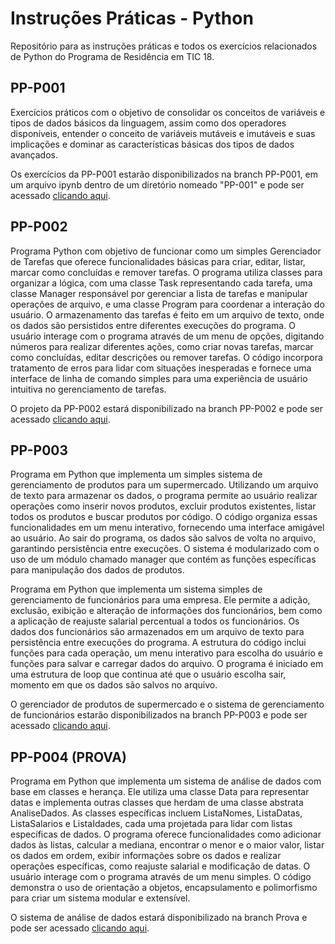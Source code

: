 # Instruções Práticas - Python
Repositório para as instruções práticas e todos os exercícios relacionados de Python do Programa de Residência em TIC 18.

## PP-P001
Exercícios práticos com o objetivo de consolidar os conceitos de variáveis e tipos de dados básicos da linguagem, assim como dos operadores disponíveis, entender o conceito de variáveis mutáveis e imutáveis e suas implicações e dominar as características básicas dos tipos de dados avançados.

Os exercícios da PP-P001 estarão disponibilizados na branch PP-P001, em um arquivo ipynb dentro de um diretório nomeado "PP-001" e pode ser acessado <a href="https://github.com/lufecrx/residenciatic18-python/blob/PP-P001/PP-001/instrucoes_praticas.ipynb">clicando aqui</a>.

## PP-P002
Programa Python com objetivo de funcionar como um simples Gerenciador de Tarefas que oferece funcionalidades básicas para criar, editar, listar, marcar como concluídas e remover tarefas. O programa utiliza classes para organizar a lógica, com uma classe Task representando cada tarefa, uma classe Manager responsável por gerenciar a lista de tarefas e manipular operações de arquivo, e uma classe Program para coordenar a interação do usuário. O armazenamento das tarefas é feito em um arquivo de texto, onde os dados são persistidos entre diferentes execuções do programa. O usuário interage com o programa através de um menu de opções, digitando números para realizar diferentes ações, como criar novas tarefas, marcar como concluídas, editar descrições ou remover tarefas. O código incorpora tratamento de erros para lidar com situações inesperadas e fornece uma interface de linha de comando simples para uma experiência de usuário intuitiva no gerenciamento de tarefas.

O projeto da PP-P002 estará disponibilizado na branch PP-P002 e pode ser acessado <a href="https://github.com/lufecrx/residenciatic18-python/tree/PP-P002">clicando aqui</a>.

## PP-P003
Programa em Python que implementa um simples sistema de gerenciamento de produtos para um supermercado. Utilizando um arquivo de texto para armazenar os dados, o programa permite ao usuário realizar operações como inserir novos produtos, excluir produtos existentes, listar todos os produtos e buscar produtos por código. O código organiza essas funcionalidades em um menu interativo, fornecendo uma interface amigável ao usuário. Ao sair do programa, os dados são salvos de volta no arquivo, garantindo persistência entre execuções. O sistema é modularizado com o uso de um módulo chamado manager que contém as funções específicas para manipulação dos dados de produtos.

Programa em Python que implementa um sistema simples de gerenciamento de funcionários para uma empresa. Ele permite a adição, exclusão, exibição e alteração de informações dos funcionários, bem como a aplicação de reajuste salarial percentual a todos os funcionários. Os dados dos funcionários são armazenados em um arquivo de texto para persistência entre execuções do programa. A estrutura do código inclui funções para cada operação, um menu interativo para escolha do usuário e funções para salvar e carregar dados do arquivo. O programa é iniciado em uma estrutura de loop que continua até que o usuário escolha sair, momento em que os dados são salvos no arquivo.

O gerenciador de produtos de supermercado e o sistema de gerenciamento de funcionários estarão disponibilizados na branch PP-P003 e pode ser acessado <a href="https://github.com/lufecrx/residenciatic18-python/tree/PP-P003">clicando aqui</a>.

## PP-P004 (PROVA)
Programa em Python que implementa um sistema de análise de dados com base em classes e herança. Ele utiliza uma classe Data para representar datas e implementa outras classes que herdam de uma classe abstrata AnaliseDados. As classes específicas incluem ListaNomes, ListaDatas, ListaSalarios e ListaIdades, cada uma projetada para lidar com listas específicas de dados. O programa oferece funcionalidades como adicionar dados às listas, calcular a mediana, encontrar o menor e o maior valor, listar os dados em ordem, exibir informações sobre os dados e realizar operações específicas, como reajuste salarial e modificação de datas. O usuário interage com o programa através de um menu simples. O código demonstra o uso de orientação a objetos, encapsulamento e polimorfismo para criar um sistema modular e extensível.

O sistema de análise de dados estará disponibilizado na branch Prova e pode ser acessado <a href="https://github.com/lufecrx/residenciatic18-python/tree/Prova">clicando aqui</a>.